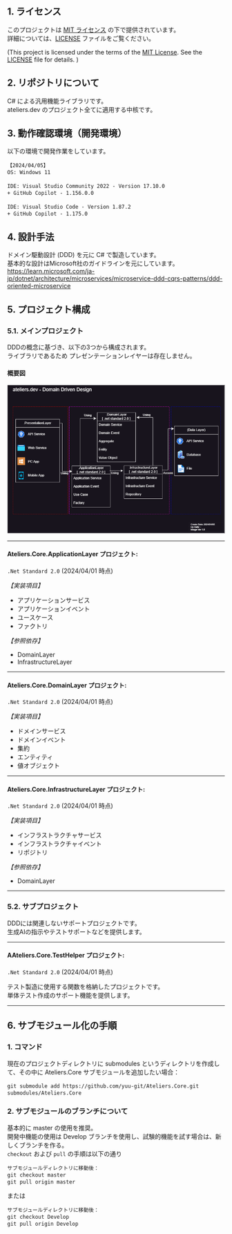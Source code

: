 
## 1. ライセンス

このプロジェクトは [MIT ライセンス](LICENSE) の下で提供されています。  
詳細については、[LICENSE](LICENSE) ファイルをご覧ください。  
  
(This project is licensed under the terms of the [MIT License](LICENSE). See the [LICENSE](LICENSE) file for details. )

## 2. リポジトリについて

C# による汎用機能ライブラリです。  
ateliers.dev のプロジェクト全てに適用する中核です。

## 3. 動作確認環境（開発環境）

以下の環境で開発作業をしています。

```
【2024/04/05】
OS: Windows 11

IDE: Visual Studio Community 2022 - Version 17.10.0 
+ GitHub Copilot - 1.156.0.0

IDE: Visual Studio Code - Version 1.87.2
+ GitHub Copilot - 1.175.0
```

## 4. 設計手法

ドメイン駆動設計 (DDD) を元に C# で製造しています。  
基本的な設計はMicrosoft社のガイドラインを元にしています。  
https://learn.microsoft.com/ja-jp/dotnet/architecture/microservices/microservice-ddd-cqrs-patterns/ddd-oriented-microservice

## 5. プロジェクト構成

### 5.1. メインプロジェクト

DDDの概念に基づき、以下の3つから構成されます。  
ライブラリであるため プレゼンテーションレイヤーは存在しません。

#### 概要図

![ドメイン駆動概要図](.Assets/Images/DomainDrivenDesign.drawio.png)

---

#### Ateliers.Core.ApplicationLayer プロジェクト:  
`.Net Standard 2.0` (2024/04/01 時点)  

*【実装項目】*
- アプリケーションサービス
- アプリケーションイベント
- ユースケース
- ファクトリ
  
*【参照依存】*
- DomainLayer
- InfrastructureLayer

---

#### Ateliers.Core.DomainLayer プロジェクト:  
`.Net Standard 2.0` (2024/04/01 時点)    

*【実装項目】*
- ドメインサービス
- ドメインイベント
- 集約
- エンティティ
- 値オブジェクト

---

#### Ateliers.Core.InfrastructureLayer プロジェクト:  
`.Net Standard 2.0` (2024/04/01 時点)    

*【実装項目】*
- インフラストラクチャサービス
- インフラストラクチャイベント
- リポジトリ

*【参照依存】*
- DomainLayer

---

### 5.2. サブプロジェクト

DDDには関連しないサポートプロジェクトです。  
生成AIの指示やテストサポートなどを提供します。

---

#### AAteliers.Core.TestHelper プロジェクト:  
`.Net Standard 2.0` (2024/04/01 時点)    

テスト製造に使用する関数を格納したプロジェクトです。  
単体テスト作成のサポート機能を提供します。

---

## 6. サブモジュール化の手順

### 1. コマンド

現在のプロジェクトディレクトリに submodules というディレクトリを作成して、その中に Ateliers.Core サブモジュールを追加したい場合：
```
git submodule add https://github.com/yuu-git/Ateliers.Core.git submodules/Ateliers.Core
```

### 2. サブモジュールのブランチについて

基本的に master の使用を推奨。  
開発中機能の使用は Develop ブランチを使用し、試験的機能を試す場合は、新しくブランチを作る。  
`checkout` および `pull` の手順は以下の通り  
```
サブモジュールディレクトリに移動後：
git checkout master
git pull origin master
```
または
```
サブモジュールディレクトリに移動後：
git checkout Develop
git pull origin Develop
```
